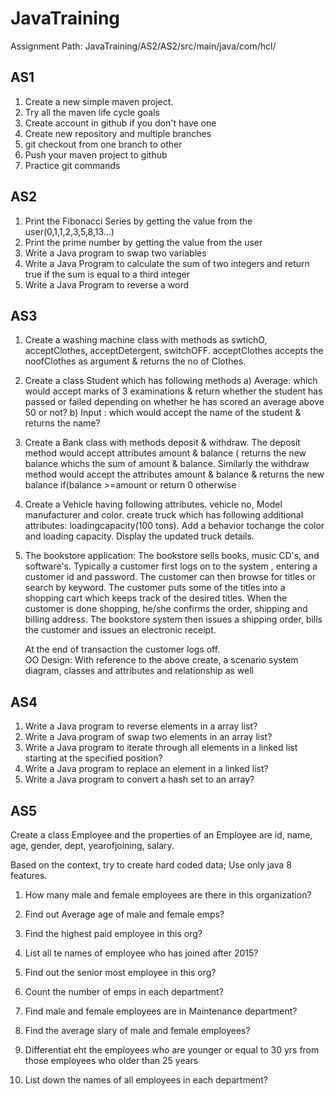 # JavaTraining


Assignment Path: JavaTraining/AS2/AS2/src/main/java/com/hcl/
## AS1

1) Create a new simple maven project.
2) Try all the maven life cycle goals
3) Create account in github if you don't have one
4) Create new repository and multiple branches                                                                                      
5) git checkout from one branch to other
6) Push your maven project to github
7) Practice git commands


## AS2

1) Print the Fibonacci Series by getting the value from the user(0,1,1,2,3,5,8,13...)
2) Print the prime number by getting the value from the user
3) Write  a Java program to swap two variables
4) Write a Java Program to calculate the sum of two integers and return true if the sum is equal to a third integer
5) Write  a Java Program to reverse a word


## AS3

1) Create a washing machine class with methods as swtichO, acceptClothes, acceptDetergent, switchOFF. 
    acceptClothes accepts the noofClothes as argument & returns the no of Clothes.

2) Create a class Student which has following methods
     a) Average: which would accept marks of 3 examinations & return whether the student has passed or failed depending on whether he has scored an average above 50 or         not?
     b) Input : which would accept the name of the student & returns the name?

3) Create a Bank class with methods deposit & withdraw. The deposit method would accept attributes amount & balance ( returns the new balance whichs the sum of amount    & balance. Similarly the withdraw method would accept the attributes amount & balance & returns the new balance
   if(balance >=amount or return 0 otherwise

4) Create a Vehicle having following attributes. vehicle no, Model  manufacturer and color. create truck which has following additional attributes: loadingcapacity(100    tons). Add a behavior tochange the color and loading capacity. Display the updated truck details.

5) The bookstore application:
   The bookstore sells books, music CD's, and software's. Typically a customer first logs on to the system , entering a customer id and password. The customer can then    browse for titles or search by keyword. The customer puts some of the titles into a shopping cart which keeps track of the desired titles. When the customer is done    shopping, he/she confirms the order, shipping and billing address. The bookstore system then issues a shipping order, bills the customer and issues an electronic      receipt.
   
   At the end of transaction the customer logs off.   
   OO Design: With reference to the above create, a scenario system diagram, classes and attributes and relationship as well

## AS4

1) Write a Java program to reverse elements in a array list?
2) Write a Java program of swap two elements in an array list?
3) Write a Java program to iterate through all elements in a linked list starting at the specified position?
4) Write a Java program to replace an element in a linked list?
5) Write a Java program to convert a hash set to an array?

## AS5

Create a class Employee and the properties of an Employee are id, name, age, gender, dept, yearofjoining, salary.
 
Based on the context, try to create hard coded data; Use only java 8 features.

1) How many male and female employees are there in this organization?

2) Find out Average age of male and female emps?

3) Find the highest paid employee in this org?

4) List all te names of employee who has joined after 2015?

5) Find out the senior most employee in this org?

6) Count the number of emps in each department?

7) Find male and female employees are in Maintenance department?

8) Find  the average slary of male and female employees?

9) Differentiat eht the employees who are younger or equal to 30 yrs from those employees    who older than 25 years

10) List down the names of all employees in each department?

